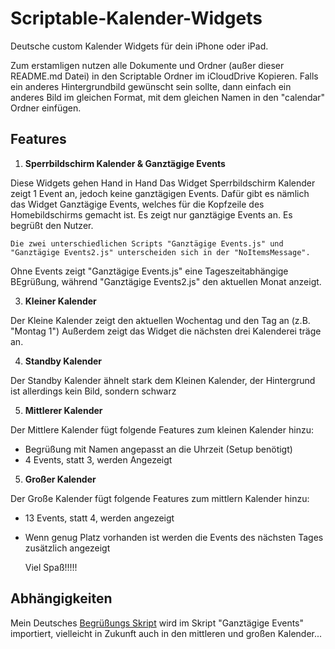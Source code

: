 # Scriptable-Kalender-Widgets

  Deutsche custom Kalender Widgets für dein iPhone oder iPad.
  
  Zum erstamligen nutzen alle Dokumente und Ordner (außer dieser README.md Datei) in den Scriptable Ordner im iCloudDrive Kopieren.
  Falls ein anderes Hintergrundbild gewünscht sein sollte, dann einfach ein anderes Bild im gleichen Format, mit dem gleichen Namen in den "calendar" Ordner einfügen.
  
## Features

1. **Sperrbildschirm Kalender & Ganztägige Events**

  Diese Widgets gehen Hand in Hand
  Das Widget Sperrbildschirm Kalender zeigt 1 Event an, jedoch keine ganztägigen Events.
  Dafür gibt es nämlich das Widget Ganztägige Events, welches für die Kopfzeile des Homebildschirms gemacht ist.
  Es zeigt nur ganztägige Events an. Es begrüßt den Nutzer.

    Die zwei unterschiedlichen Scripts "Ganztägige Events.js" und "Ganztägige Events2.js" unterscheiden sich in der "NoItemsMessage".
  Ohne Events zeigt "Ganztägige Events.js" eine Tageszeitabhängige BEgrüßung, während "Ganztägige Events2.js" den aktuellen Monat anzeigt.

3. **Kleiner Kalender**

  Der Kleine Kalender zeigt den aktuellen Wochentag und den Tag an (z.B. "Montag 1")
  Außerdem zeigt das Widget die nächsten drei Kalenderei träge an.

4. **Standby Kalender**

  Der Standby Kalender ähnelt stark dem Kleinen Kalender, der Hintergrund ist allerdings kein Bild, sondern schwarz

5. **Mittlerer Kalender**

  Der Mittlere Kalender fügt folgende Features zum kleinen Kalender hinzu:

- Begrüßung mit Namen angepasst an die Uhrzeit (Setup benötigt)
- 4 Events, statt 3, werden Angezeigt

5. **Großer Kalender**

  Der Große Kalender fügt folgende Features zum mittlern Kalender hinzu:

- 13 Events, statt 4, werden angezeigt
- Wenn genug Platz vorhanden ist werden die Events des nächsten Tages zusätzlich angezeigt

  Viel Spaß!!!!!

## Abhängigkeiten

  Mein Deutsches [Begrüßungs Skript](https://github.com/keimschleuder/Scriptable_Begruessung_Deutsch) wird im Skript "Ganztägige Events" importiert, vielleicht in Zukunft auch in den mittleren und großen Kalender...  

